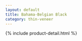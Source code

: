 ```yaml
---
layout: default
title: Bahama-Belgian Black
category: thin-veneer
---
```

{% include product-detail.html %}
